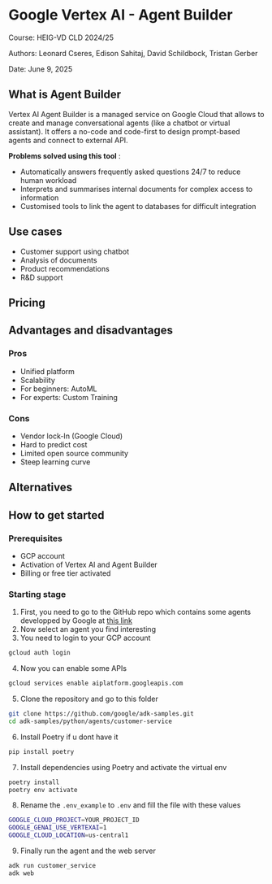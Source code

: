 # Google Vertex AI - Agent Builder

Course: HEIG-VD CLD 2024/25

Authors: Leonard Cseres, Edison Sahitaj, David Schildbock, Tristan Gerber

Date: June 9, 2025

## What is Agent Builder

Vertex AI Agent Builder is a managed service on Google Cloud that allows to create and manage conversational agents (like a chatbot or virtual assistant). It offers a no-code and code-first to design prompt-based agents and connect to external API.

**Problems solved using this tool** :

- Automatically answers frequently asked questions 24/7 to reduce human workload
- Interprets and summarises internal documents for complex access to information
- Customised tools to link the agent to databases for difficult integration

## Use cases

- Customer support using chatbot
- Analysis of documents
- Product recommendations
- R&D support

## Pricing



## Advantages and disadvantages

### Pros

- Unified platform
- Scalability
- For beginners: AutoML
- For experts: Custom Training

### Cons

- Vendor lock-In (Google Cloud)
- Hard to predict cost
- Limited open source community
- Steep learning curve

## Alternatives

## How to get started

### Prerequisites

- GCP account
- Activation of Vertex AI and Agent Builder
- Billing or free tier activated

### Starting stage

1. First, you need to go to the GitHub repo which contains some agents developped by Google at [this link](https://github.com/google/adk-samples/tree/main)
2. Now select an agent you find interesting
3. You need to login to your GCP account

```bash
gcloud auth login
```

4. Now you can enable some APIs

```bash
gcloud services enable aiplatform.googleapis.com
```

5. Clone the repository and go to this folder

```bash
git clone https://github.com/google/adk-samples.git
cd adk-samples/python/agents/customer-service
```

6. Install Poetry if u dont have it

```bash
pip install poetry
```

7. Install dependencies using Poetry and activate the virtual env

```bash
poetry install
poetry env activate
```

8. Rename the ``.env_example`` to ``.env`` and fill the file with these values
```bash
GOOGLE_CLOUD_PROJECT=YOUR_PROJECT_ID
GOOGLE_GENAI_USE_VERTEXAI=1
GOOGLE_CLOUD_LOCATION=us-central1
```

9. Finally run the agent and the web server

```bash
adk run customer_service
adk web
```
